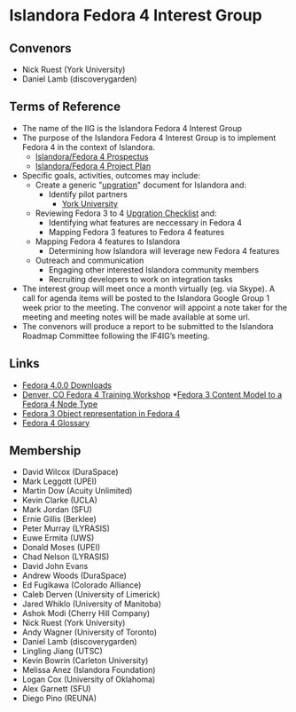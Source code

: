 # Islandora Fedora 4 Interest Group

## Convenors

* Nick Ruest (York University)
* Daniel Lamb (discoverygarden)

## Terms of Reference

* The name of the IIG is the Islandora Fedora 4 Interest Group
* The purpose of the Islandora Fedora 4 Interest Group is to implement Fedora 4 in the context of Islandora.
  * [Islandora/Fedora 4 Prospectus](https://docs.google.com/document/d/1Qge1EKDkISNugfZQCaNzK6rJptgmWV37OO_s65Wgw3c/edit)
  * [Islandora/Fedora 4 Project Plan](https://docs.google.com/document/d/1C6JvuHEJok4FxnXsZoLNGAMGYCezY_Utz6SDht3CZdU/edit)
* Specific goals, activities, outcomes may include:
  * Create a generic "[upgration](https://wiki.duraspace.org/display/FF/Fedora+3+to+4+Upgration)" document for Islandora and:
    * Identify pilot partners
      * [York University](https://wiki.duraspace.org/display/FF/Upgration+Pilot+-+York+University)
  * Reviewing Fedora 3 to 4 [Upgration Checklist](https://wiki.duraspace.org/display/FF/Fedora+3+to+4+Upgration+Checklist) and:
    * Identifying what features are neccessary in Fedora 4
    * Mapping Fedora 3 features to Fedora 4 features
  * Mapping Fedora 4 features to Islandora
    * Determining how Islandora will leverage new Fedora 4 features
  * Outreach and communication
    * Engaging other interested Islandora community members
    * Recruiting developers to work on integration tasks
* The interest group will meet once a month virtually (eg. via Skype). A call for agenda items will be posted to the Islandora Google Group 1 week prior to the meeting. The convenor will appoint a note taker for the meeting and meeting notes will be made available at some url.
* The convenors will produce a report to be submitted to the Islandora Roadmap Committee following the IF4IG’s meeting.

## Links

* [Fedora 4.0.0 Downloads](https://wiki.duraspace.org/display/FF/Downloads)
* [Denver, CO Fedora 4 Training Workshop](https://wiki.duraspace.org/display/Events/Denver%2C+CO+Fedora+4+Training+Workshop+-+16+Oct+2014)
*[Fedora 3 Content Model to a Fedora 4 Node Type](https://wiki.duraspace.org/display/FF/How+to+Migrate+a+Fedora+3+Content+Model+to+a+Fedora+4+Node+Type)
* [Fedora 3 Object representation in Fedora 4](https://wiki.duraspace.org/display/FF/Fedora+3+Object+representation+in+Fedora+4)
* [Fedora 4 Glossary](https://wiki.duraspace.org/display/FEDORA40/Glossary)

## Membership

* David Wilcox (DuraSpace)
* Mark Leggott (UPEI)
* Martin Dow (Acuity Unlimited)
* Kevin Clarke (UCLA)
* Mark Jordan (SFU)
* Ernie Gillis (Berklee)
* Peter Murray (LYRASIS)
* Euwe Ermita (UWS)
* Donald Moses (UPEI)
* Chad Nelson (LYRASIS)
* David John Evans
* Andrew Woods (DuraSpace)
* Ed Fugikawa (Colorado Alliance)
* Caleb Derven (University of Limerick)
* Jared Whiklo (University of Manitoba)
* Ashok Modi (Cherry Hill Company)
* Nick Ruest (York University)
* Andy Wagner (University of Toronto)
* Daniel Lamb (discoverygarden)
* Lingling Jiang (UTSC)
* Kevin Bowrin (Carleton University)
* Melissa Anez (Islandora Foundation)
* Logan Cox (University of Oklahoma)
* Alex Garnett (SFU)
* Diego Pino (REUNA)
